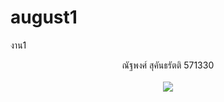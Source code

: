 # august1
งาน1
<html> 
<head> 
</head> 
<body> 
<CENTER> ณัฐพงศ์ สุคันธรัตติ
571330 <CENTER> <br> 
<img src="<a href="[url=http://www.mx7.com/view2/A4XkeLdILup61ddJ][img]http://www.mx7.com/i/0f2/dnQQGF.png[/img][/url]
 
</body> 
</html>
